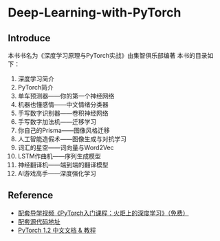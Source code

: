 # Deep-Learning-with-PyTorch
## Introduce
本书书名为《深度学习原理与PyTorch实战》由集智俱乐部编著
本书的目录如下：
1. 深度学习简介
2. PyTorch简介
3. 单车预测器——你的第一个神经网络
4. 机器也懂感情——中文情绪分类器
5. 手写数字识别器——卷积神经网络
6. 手写数字加法机——迁移学习
7. 你自己的Prisma——图像风格迁移
8. 人工智能造假术——图像生成与对抗学习
9. 词汇的星空——词向量与Word2Vec
10. LSTM作曲机——序列生成模型
11. 神经翻译机——端到端的翻译模型
12. AI游戏高手——深度强化学习
## Reference
- [配套导学视频《PyTorch入门课程：火炬上的深度学习》（免费）](https://www.bilibili.com/video/av50239976)
- [配套源代码地址](https://github.com/swarmapytorch/book_DeepLearning_in_PyTorch_Source)
- [PyTorch 1.2 中文文档 & 教程](https://pytorch.apachecn.org/docs/1.2/)

